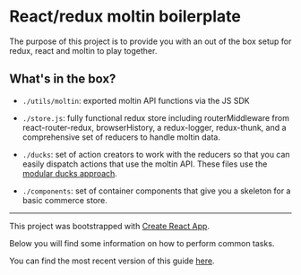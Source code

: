 # React/redux moltin boilerplate

The purpose of this project is to provide you with an out of the box setup for redux, react and moltin to play together.

## What's in the box?

* `./utils/moltin`: exported moltin API functions via the JS SDK

* `./store.js`: fully functional redux store including routerMiddleware from react-router-redux, browserHistory, a redux-logger, redux-thunk, and a comprehensive set of reducers to handle moltin data.

* `./ducks`: set of action creators to work with the reducers so that you can easily dispatch actions that use the moltin API. These files use the [modular ducks approach](https://github.com/erikras/ducks-modular-redux).

* `./components`: set of container components that give you a skeleton for a basic commerce store.

---

This project was bootstrapped with [Create React App](https://github.com/facebookincubator/create-react-app).

Below you will find some information on how to perform common tasks.

You can find the most recent version of this guide [here](https://github.com/facebookincubator/create-react-app/blob/master/packages/react-scripts/template/README.md).
